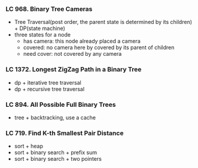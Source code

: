### LC 968. Binary Tree Cameras
* Tree Traversal(post order, the parent state is determined by its children) + DP(state machine)
* three states for a node
  * has camera: this node already placed a camera
  * covered: no camera here by covered by its parent of children
  * need cover: not covered by any camera

### LC 1372. Longest ZigZag Path in a Binary Tree
* dp + iterative tree traversal
* dp + recursive tree traversal

### LC 894. All Possible Full Binary Trees
* tree + backtracking, use a cache

### LC 719. Find K-th Smallest Pair Distance
* sort + heap
* sort + binary search + prefix sum
* sort + binary search + two pointers